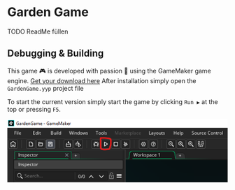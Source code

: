 # Garden Game

TODO ReadMe füllen

## Debugging & Building

This game 🎮 is developed with passion 💖 using the GameMaker game engine. [Get your download here](https://gamemaker.io/en/download)
After installation simply open the `GardenGame.yyp` project file

To start the current version simply start the game by clicking `Run ▶` at the top or pressing `F5`.

![Press Run](./docs/img/PressRun.png)

